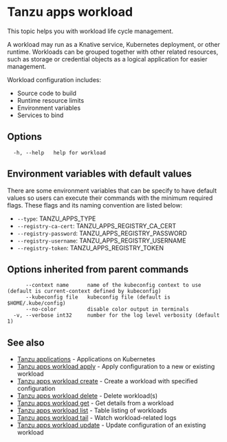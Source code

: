 # Tanzu apps workload

This topic helps you with workload life cycle management.

A workload may run as a Knative service, Kubernetes deployment, or other runtime. Workloads can be grouped together with other related resources, such as storage or credential objects as a logical application for easier management.

Workload configuration includes:

- Source code to build
- Runtime resource limits
- Environment variables
- Services to bind

## <a id="options"></a>Options

```console
  -h, --help   help for workload
```

## <a id="envvars"></a>Environment variables with default values

There are some environment variables that can be specify to have default values so users can execute their commands with the minimum required flags. 
These flags and its naming convention are listed below:

- `--type`: TANZU_APPS_TYPE
- `--registry-ca-cert`: TANZU_APPS_REGISTRY_CA_CERT
- `--registry-password`: TANZU_APPS_REGISTRY_PASSWORD
- `--registry-username`: TANZU_APPS_REGISTRY_USERNAME
- `--registry-token`: TANZU_APPS_REGISTRY_TOKEN

## <a id="parent-commands-options"></a>Options inherited from parent commands

```console
      --context name      name of the kubeconfig context to use (default is current-context defined by kubeconfig)
      --kubeconfig file   kubeconfig file (default is $HOME/.kube/config)
      --no-color          disable color output in terminals
  -v, --verbose int32     number for the log level verbosity (default 1)
```

## <a id="see-also"></a> See also

- [Tanzu applications](tanzu-apps.md)	- Applications on Kubernetes
- [Tanzu apps workload apply](tanzu-apps-workload-apply.md)	- Apply configuration to a new or existing workload
- [Tanzu apps workload create](tanzu-apps-workload-create.md)	- Create a workload with specified configuration
- [Tanzu apps workload delete](tanzu-apps-workload-delete.md)	- Delete workload(s)
- [Tanzu apps workload get](tanzu-apps-workload-get.md)	- Get details from a workload
- [Tanzu apps workload list](tanzu-apps-workload-list.md) - Table listing of workloads
- [Tanzu apps workload tail](tanzu-apps-workload-tail.md) - Watch workload-related logs
- [Tanzu apps workload update](tanzu-apps-workload-update.md)	- Update configuration of an existing workload
